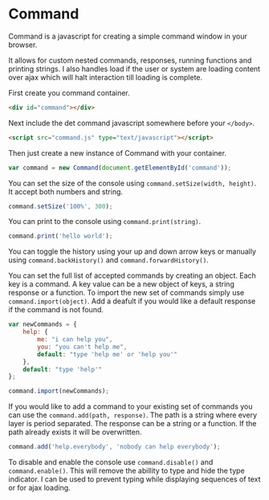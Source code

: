 # Command
Command is a javascript for creating a simple command window in your browser.

It allows for custom nested commands, responses, running functions and printing strings.
I also handles load if the user or system are loading content over ajax which will halt interaction till loading is complete.

First create you command container.

```html
<div id="command"></div>
```

Next include the det command javascript somewhere before your `</body>`.

```html
<script src="command.js" type="text/javascript"></script>
```

Then just create a new instance of Command with your container.

```javascript
var command = new Command(document.getElementById('command'));
```

You can set the size of the console using `command.setSize(width, height)`. It accept both numbers and string.

```javascript
command.setSize('100%', 300);
```

You can print to the console using `command.print(string)`.

```javascript
command.print('hello world');
```

You can toggle the history using your up and down arrow keys or manually using `command.backHistory()` and `command.forwardHistory()`.

You can set the full list of accepted commands by creating an object. Each key is a command. A key value can be a new object of keys, a string response or a function. To import the new set of commands simply use `command.import(object)`. Add a deafult if you would like a default response if the command is not found.

```javascript
var newCommands = {
	help: {
		me: "i can help you",
		you: "you can't help me",
		default: "type 'help me' or 'help you'"
	},
	default: "type 'help'"
};

command.import(newCommands);
```

If you would like to add a command to your existing set of commands you can use the `command.add(path, response)`. The path is a string where every layer is period separated. The response can be a string or a function. If the path already exists it will be overwritten.

```javascript
command.add('help.everybody', 'nobody can help everybody');
```

To disable and enable the console use `command.disable()` and `command.enable()`. This will remove the abillity to type and hide the type indicator. I can be used to prevent typing while displaying sequences of text or for ajax loading.